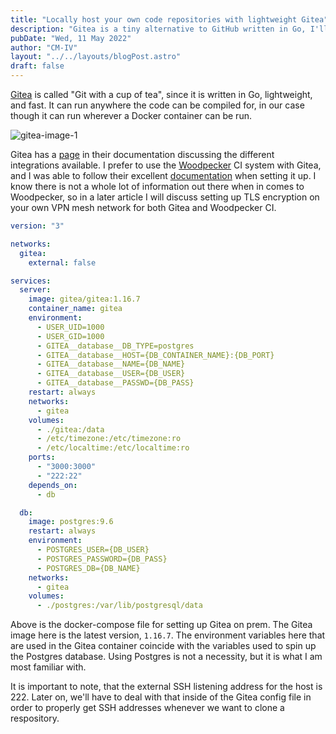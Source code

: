 ```yaml
---
title: "Locally host your own code repositories with lightweight Gitea"
description: "Gitea is a tiny alternative to GitHub written in Go, I'll show you how to use it."
pubDate: "Wed, 11 May 2022"
author: "CM-IV"
layout: "../../layouts/blogPost.astro"
draft: false
---
```


[Gitea](https://gitea.io/en-us/) is called "Git with a cup of tea", since it is written in Go, lightweight, and fast.  It can run anywhere the code can be compiled for, in our case though it can run wherever a Docker container can be run.

<img class="image" alt="gitea-image-1" src="https://ik.imagekit.io/xbkhabiqcy9/img/gitea_59262IRyj.webp?ik-sdk-version=javascript-1.4.3&updatedAt=1652312437020" width={860} height={392} alt="Whoogle Search Image" />

Gitea has a [page](https://gitea.com/gitea/awesome-gitea#user-content-devops) in their documentation discussing the different integrations available.  I prefer to use the [Woodpecker](https://github.com/woodpecker-ci/woodpecker) CI system with Gitea, and I was able to follow their excellent [documentation](https://woodpecker-ci.org/docs/intro) when setting it up.  I know there is not a whole lot of information out there when in comes to Woodpecker, so in a later article I will discuss setting up TLS encryption on your own VPN mesh network for both Gitea and Woodpecker CI.

```yaml
version: "3"

networks:
  gitea:
    external: false

services:
  server:
    image: gitea/gitea:1.16.7
    container_name: gitea
    environment:
      - USER_UID=1000
      - USER_GID=1000
      - GITEA__database__DB_TYPE=postgres
      - GITEA__database__HOST={DB_CONTAINER_NAME}:{DB_PORT}
      - GITEA__database__NAME={DB_NAME}
      - GITEA__database__USER={DB_USER}
      - GITEA__database__PASSWD={DB_PASS}
    restart: always
    networks:
      - gitea
    volumes:
      - ./gitea:/data
      - /etc/timezone:/etc/timezone:ro
      - /etc/localtime:/etc/localtime:ro
    ports:
      - "3000:3000"
      - "222:22"
    depends_on:
      - db

  db:
    image: postgres:9.6
    restart: always
    environment:
      - POSTGRES_USER={DB_USER}
      - POSTGRES_PASSWORD={DB_PASS}
      - POSTGRES_DB={DB_NAME}
    networks:
      - gitea
    volumes:
      - ./postgres:/var/lib/postgresql/data
```

Above is the docker-compose file for setting up Gitea on prem.  The Gitea image here is the latest version, `1.16.7`.  The environment variables here that are used in the Gitea container coincide with the variables used to spin up the Postgres database.  Using Postgres is not a necessity, but it is what I am most familiar with.

It is important to note, that the external SSH listening address for the host is 222.  Later on, we'll have to deal with that inside of the Gitea config file in order to properly get SSH addresses whenever we want to clone a respository.